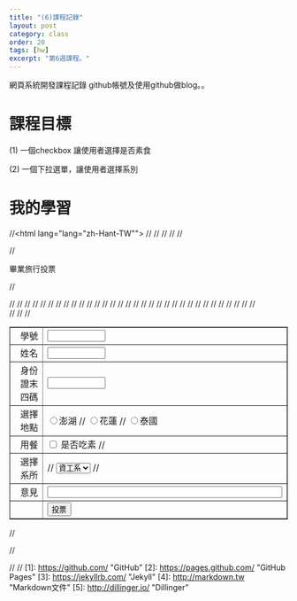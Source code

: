 ```yaml
---
title: "(6)課程記錄"
layout: post
category: class
order: 20
tags: [hw]
excerpt: "第6週課程。"
---
```

網頁系統開發課程記錄
github帳號及使用github做blog。。

# 課程目標
(1) 一個checkbox 讓使用者選擇是否素食

(2) 一個下拉選單，讓使用者選擇系別

# 我的學習
//<html lang="lang="zh-Hant-TW"">
//<head>
//<meta http-equiv="Content-Type" content="text/html; charset=utf-8" />
//<title>畢業旅行投票</title>
//</head>
//<body>

//<p>畢業旅行投票</p>
//<form method='post' action='confirm1.php'>


//<table border='1' width='100%' id='table1'>
//    <tr>
//      <td align='right' width='200'>學號</td>
//    <td><input type='text' name='SID' size='10'>　</td>
//</tr>
//    <tr>
//        <td align='right' width='200'>姓名</td>
//        <td><input type='text' name='SName' size='10'>　</td>
//    </tr>
//    <tr>
//        <td align='right' width='200'>身份證末四碼</td>
//        <td><input type='text' name='SCode' size='10'></td>
//    </tr>
//    <tr>
//        <td align='right' width='200'>選擇地點</td>
//        <td><input type='radio' value='澎湖' name='SLoc'>澎湖
//            <input type='radio' value='花蓮' name='SLoc'>花蓮
//            <input type='radio' value='泰國' name='SLoc'>泰國</td>
//    </tr>
//    <tr>
//            <td align='right' width='200'>用餐</td>
//            <td><input type="checkbox" name="SVet" value="吃素"> 是否吃素
//    </tr>
//   <tr>
//        <td align='right' width='200'>選擇系所</td>
//        <td>
//            <select>
//            <option value="資工系">資工系</option>
//            <option value="數媒系">數媒系</option>
//            <option value="幼教系">幼教系</option>
//            <option value="生醫系">生醫系</option>
//            </select>
//        </td>
//    </tr>
//    <tr>
//        <td align='right' width='200'>意見</td>
//        <td><input type='text' name='SComment' size='50'>　</td>
//    </tr>
//    <tr>
//        <td align='right' width='200'>　</td>
//        <td><input type='submit' name='Submit' value='投票'>　</td>
//        
//    </tr>
//
//</table>
//</form>
//</body>

//</html>
//
[1]: https://github.com/        "GitHub"
[2]: https://pages.github.com/  "GitHub Pages"
[3]: https://jekyllrb.com/      "Jekyll"
[4]: http://markdown.tw         "Markdown文件"
[5]: http://dillinger.io/       "Dillinger"








